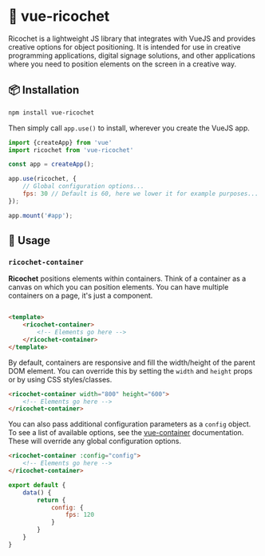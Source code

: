 # 🥏 vue-ricochet

Ricochet is a lightweight JS library that integrates with VueJS and provides creative options for object positioning. It is intended for use in creative programming applications, digital signage
solutions, and other applications where you need to position elements on the screen in a creative way.

## 📦 Installation

```bash
npm install vue-ricochet
```

Then simply call `app.use()` to install, wherever you create the VueJS app.

```js
import {createApp} from 'vue'
import ricochet from 'vue-ricochet'

const app = createApp();

app.use(ricochet, {
    // Global configuration options...
    fps: 30 // Default is 60, here we lower it for example purposes...
});

app.mount('#app');
```

## 🚀 Usage

### `ricochet-container`

**Ricochet** positions elements within containers. Think of a container as a canvas on which you can position elements. You can have multiple containers on a page, it's just a component.

```html

<template>
    <ricochet-container>
        <!-- Elements go here -->
    </ricochet-container>
</template>
```

By default, containers are responsive and fill the width/height of the parent DOM element. You can override this by setting the `width` and `height` props or by using CSS styles/classes.

```html
<ricochet-container width="800" height="600">
    <!-- Elements go here -->
</ricochet-container>
```

You can also pass additional configuration parameters as a `config` object. To see a list of available options, see the [vue-container](#) documentation. These will override any global configuration options.

```html
<ricochet-container :config="config">
    <!-- Elements go here -->
</ricochet-container>
```

```js
export default {
    data() {
        return {
            config: {
                fps: 120
            }
        }
    }
}
```
